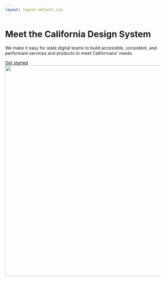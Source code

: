 ```yaml
---
layout: layout-default.njk
---
```


<div class="full-bleed full-bleed--highlight1">
  <div class="full-bleed-content-area wp-block-ca-design-system-hero cagov-with-sidebar cagov-with-sidebar-left cagov-featured-section cagov-bkgrd-gry cagov-block wp-block-cagov-hero">
    <div>
      <div class="cagov-stack cagov-p-2 cagov-featured-sidebar">
        <h1>Meet the California Design System</h1>
        <div class="cagov-hero-body-content">
          <p>We make it easy for state digital teams to build accessible, consistent, and performant services and products to meet Californians’ needs.</p>
          <div class="wp-block-button">
            <a class="wp-block-button__link" href="/get-started/">Get started</a>
          </div>
        </div>
      </div>
      <div><img class="cagov-featured-image" src="/_merged_assets/homepage-sketch.svg" alt="" width="1024" height="683"></div>
    </div>
  </div>
</div>
